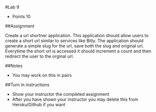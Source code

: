 #Lab 9
* Points 10

##Assignment

Create a url shortner application.  This application should allow users to create a short url similar to services like Bitly.  The application should generate a simple slug for the url, save both the slug and original url.  Everytime the short url is accessed it should increment a count and then redirect the user to the orginal url.

##Notes
* You may work on this in pairs

##Turn in instructions
* Show your instructor the completed assignment
* After you have shown your instructor you may delete this from Heroku/Github if you want

